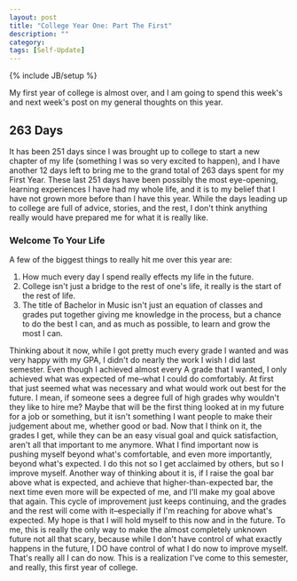 ```yaml
---
layout: post
title: "College Year One: Part The First"
description: ""
category: 
tags: [Self-Update]
---
```

{% include JB/setup %}

My first year of college is almost over, and I am going to spend this week's and next week's post on my general thoughts on this year.

## 263 Days

It has been 251 days since I was brought up to college to start a new chapter of my life (something I was so very excited to happen), and I have another 12 days left to bring me to the grand total of 263 days spent for my First Year. These last 251 days have been possibly the most eye-opening, learning experiences I have had my whole life, and it is to my belief that I have not grown more before than I have this year. While the days leading up to college are full of advice, stories, and the rest, I don't think anything really would have prepared me for what it is really like.

### Welcome To Your Life

A few of the biggest things to really hit me over this year are: 

1. How much every day I spend really effects my life in the future.
2. College isn't just a bridge to the rest of one's life, it really is the start of the rest of life.
3. The title of Bachelor in Music isn't just an equation of classes and grades put together giving me knowledge in the process, but a chance to do the best I can, and as much as possible, to learn and grow the most I can. 

Thinking about it now, while I got pretty much every grade I wanted and was very happy with my GPA, I didn't do nearly the work I wish I did last semester. Even though I achieved almost every A grade that I wanted, I only achieved what was expected of me–what I could do comfortably. At first that just seemed what was necessary and what would work out best for the future. I mean, if someone sees a degree full of high grades why wouldn't they like to hire me? Maybe that will be the first thing looked at in my future for a job or something, but it isn't something I want people to make their judgement about me, whether good or bad. Now that I think on it, the grades I get, while they can be an easy visual goal and quick satisfaction, aren't all that important to me anymore. What I find important now is pushing myself beyond what's comfortable, and even more importantly, beyond what's expected. I do this not so I get acclaimed by others, but so I improve myself. Another way of thinking about it is, if I raise the goal bar above what is expected, and achieve that higher-than-expected bar, the next time even more will be expected of me, and I'll make my goal above that again. This cycle of improvement just keeps continuing, and the grades and the rest will come with it–especially if I'm reaching for above what's expected. My hope is that I will hold myself to this now and in the future. To me, this is really the only way to make the almost completely unknown future not all that scary, because while I don't have control of what exactly happens in the future, I DO have control of what I do now to improve myself. That's really all I can do now. This is a realization I've come to this semester, and really, this first year of college.